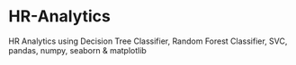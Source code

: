 # HR-Analytics
HR Analytics using Decision Tree Classifier, Random Forest Classifier, SVC, pandas, numpy, seaborn &amp; matplotlib
